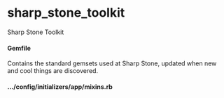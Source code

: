 # sharp_stone_toolkit
Sharp Stone Toolkit

#### Gemfile ####

Contains the standard gemsets used at Sharp Stone, updated when new and cool things are discovered.

#### .../config/initializers/app/mixins.rb ####


